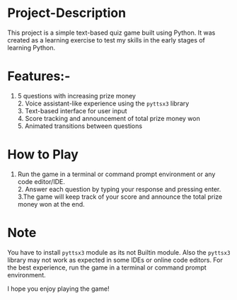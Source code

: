 # Project-Description


This project is a simple text-based quiz game built using Python. It was created as a learning exercise to test my skills in the early stages of learning Python.

# Features:-<br>
1. 5 questions with increasing prize money<br>2. Voice assistant-like experience using the `pyttsx3` library<br>3. Text-based interface for user input<br>4. Score tracking and announcement of total prize money won<br>5. Animated transitions between questions


# How to Play<br>
1. Run the game in a terminal or command prompt environment or any code editor/IDE.<br>2. Answer each question by typing your response and pressing enter.<br>3.The game will keep track of your score and announce the total prize money won at the end.


# Note

You have to install `pyttsx3` module as its not Builtin module. Also the `pyttsx3` library may not work as expected in some IDEs or online code editors. For the best experience, run the game in a terminal or command prompt environment.

 I hope you enjoy playing the game!
